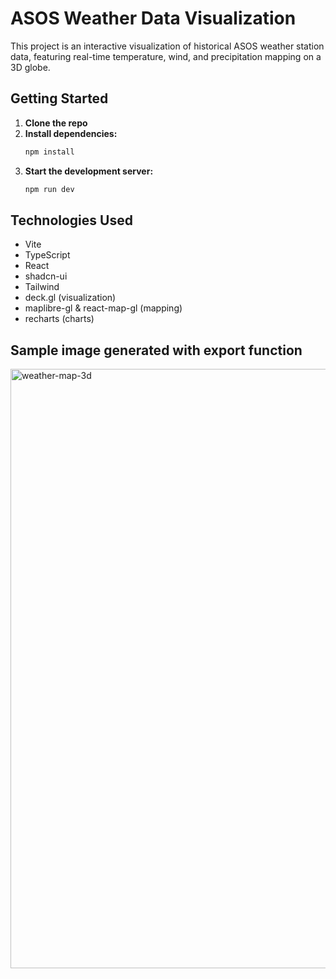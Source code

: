 
# ASOS Weather Data Visualization

This project is an interactive visualization of historical ASOS weather station data, featuring real-time temperature, wind, and precipitation mapping on a 3D globe.

## Getting Started

1. **Clone the repo**
2. **Install dependencies:**
	```sh
	npm install
	```
3. **Start the development server:**
	```sh
	npm run dev
	```

## Technologies Used

- Vite
- TypeScript
- React
- shadcn-ui
- Tailwind
- deck.gl (visualization)
- maplibre-gl & react-map-gl (mapping)
- recharts (charts)

## Sample image generated with export function ##
<img width="1920" height="959" alt="weather-map-3d" src="https://github.com/user-attachments/assets/fbae5d08-2f30-40e8-904b-8b800e4c47c9" />
